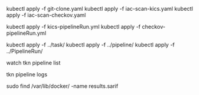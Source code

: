 kubectl apply -f git-clone.yaml
kubectl apply -f iac-scan-kics.yaml
kubectl apply -f iac-scan-checkov.yaml

kubectl apply -f kics-pipelineRun.yml
kubectl apply -f checkov-pipelineRun.yml

kubectl apply -f ../task/
kubectl apply -f ../pipeline/
kubectl apply -f ../PipelineRun/

watch tkn pipeline list

tkn pipeline logs

sudo find /var/lib/docker/ -name results.sarif